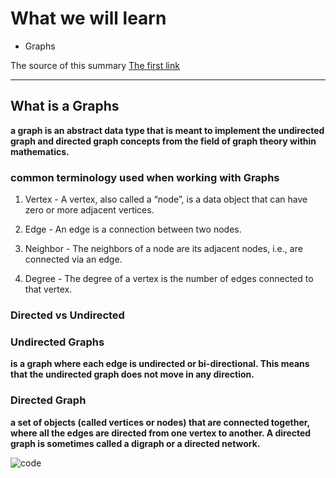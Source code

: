 # What we will learn

- Graphs

The source of this summary [The first link](https://codefellows.github.io/common_curriculum/data_structures_and_algorithms/Code_401/class-35/resources/graphs.html)

_______________________________________

## What is a Graphs

**a graph is an abstract data type that is meant to implement the undirected graph and directed graph concepts from the field of graph theory within mathematics.**

### common terminology used when working with Graphs

1. Vertex - A vertex, also called a “node”, is a data object that can have zero or more adjacent vertices.

2. Edge - An edge is a connection between two nodes.

3. Neighbor - The neighbors of a node are its adjacent nodes, i.e., are connected via an edge.

4. Degree - The degree of a vertex is the number of edges connected to that vertex.

### Directed vs Undirected

### Undirected Graphs

**is a graph where each edge is undirected or bi-directional. This means that the undirected graph does not move in any direction.**

### Directed Graph

**a set of objects (called vertices or nodes) that are connected together, where all the edges are directed from one vertex to another. A directed graph is sometimes called a digraph or a directed network.**

![code](https://codefellows.github.io/common_curriculum/data_structures_and_algorithms/Code_401/class-35/resources/assets/UndirectedGraph.PNG)



